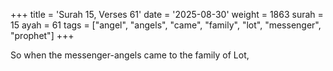 +++
title = 'Surah 15, Verses 61'
date = '2025-08-30'
weight = 1863
surah = 15
ayah = 61
tags = ["angel", "angels", "came", "family", "lot", "messenger", "prophet"]
+++

So when the messenger-angels came to the family of Lot,